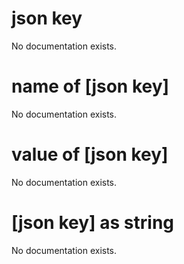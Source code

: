 # json key

No documentation exists.

# name of [json key]

No documentation exists.

# value of [json key]

No documentation exists.

# [json key] as string

No documentation exists.
